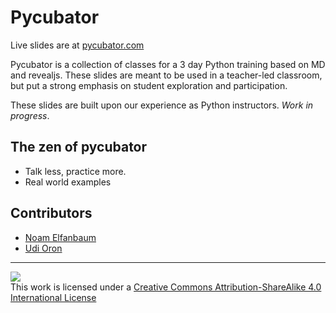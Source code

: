 # Pycubator

Live slides are at [pycubator.com](http://pycubator.com)

Pycubator is a collection of classes for a 3 day Python training based on MD and revealjs.
These slides are meant to be used in a teacher-led classroom, but put a strong emphasis on student
exploration and participation.

These slides are built upon our experience as Python instructors. *Work in progress*.

## The zen of pycubator
-   Talk less, practice more.
-   Real world examples

## Contributors
* [Noam Elfanbaum](https://twitter.com/noamelf)
* [Udi Oron](https://twitter.com/nonZero)


---  
  
![](https://i.creativecommons.org/l/by-sa/4.0/88x31.png)  
This work is licensed under a [Creative Commons Attribution-ShareAlike 4.0 International License](http://creativecommons.org/licenses/by-sa/4.0/)
